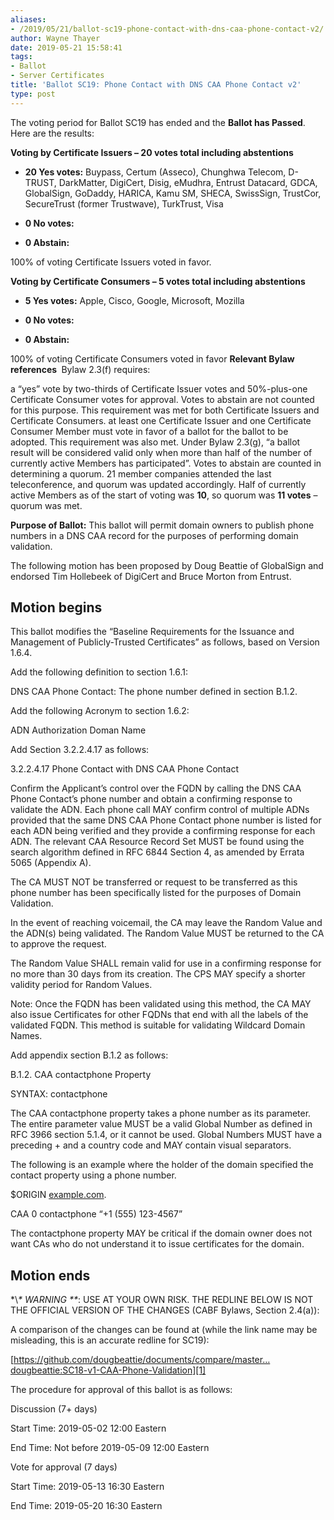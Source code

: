 ```yaml
---
aliases:
- /2019/05/21/ballot-sc19-phone-contact-with-dns-caa-phone-contact-v2/
author: Wayne Thayer
date: 2019-05-21 15:58:41
tags:
- Ballot
- Server Certificates
title: 'Ballot SC19: Phone Contact with DNS CAA Phone Contact v2'
type: post
---
```


The voting period for Ballot SC19 has ended and the **Ballot has Passed**. Here are the results:

**Voting by Certificate Issuers – 20 votes total including abstentions**

- **20 Yes votes:** Buypass, Certum (Asseco), Chunghwa Telecom, D-TRUST, DarkMatter, DigiCert, Disig, eMudhra, Entrust Datacard, GDCA, GlobalSign, GoDaddy, HARICA, Kamu SM, SHECA, SwissSign, TrustCor, SecureTrust (former Trustwave), TurkTrust, Visa

- **0 No votes:**

- **0 Abstain:**

100% of voting Certificate Issuers voted in favor.

**Voting by Certificate Consumers – 5 votes total including abstentions**

- **5 Yes votes:** Apple, Cisco, Google, Microsoft, Mozilla

- **0 No votes:**

- **0 Abstain:**

100% of voting Certificate Consumers voted in favor
**Relevant Bylaw references **
Bylaw 2.3(f) requires:

a “yes” vote by two-thirds of Certificate Issuer votes and 50%-plus-one Certificate Consumer votes for approval. Votes to abstain are not counted for this purpose. This requirement was met for both Certificate Issuers and Certificate Consumers.
at least one Certificate Issuer and one Certificate Consumer Member must vote in favor of a ballot for the ballot to be adopted. This requirement was also met.
Under Bylaw 2.3(g), “a ballot result will be considered valid only when more than half of the number of currently active Members has participated”. Votes to abstain are counted in determining a quorum.
21 member companies attended the last teleconference, and quorum was updated accordingly. Half of currently active Members as of the start of voting was **10**, so quorum was **11 votes** – quorum was met.

**Purpose of Ballot:** This ballot will permit domain owners to publish phone numbers in a DNS CAA record for the purposes of performing domain validation.

The following motion has been proposed by Doug Beattie of GlobalSign and endorsed Tim Hollebeek of DigiCert and Bruce Morton from Entrust.

## Motion begins

This ballot modifies the “Baseline Requirements for the Issuance and Management of Publicly-Trusted Certificates” as follows, based on Version 1.6.4.

Add the following definition to section 1.6.1:

DNS CAA Phone Contact: The phone number defined in section B.1.2.

Add the following Acronym to section 1.6.2:

ADN Authorization Doman Name

Add Section 3.2.2.4.17 as follows:

3.2.2.4.17 Phone Contact with DNS CAA Phone Contact

Confirm the Applicant’s control over the FQDN by calling the DNS CAA Phone Contact’s phone number and obtain a confirming response to validate the ADN. Each phone call MAY confirm control of multiple ADNs provided that the same DNS CAA Phone Contact phone number is listed for each ADN being verified and they provide a confirming response for each ADN. The relevant CAA Resource Record Set MUST be found using the search algorithm defined in RFC 6844 Section 4, as amended by Errata 5065 (Appendix A).

The CA MUST NOT be transferred or request to be transferred as this phone number has been specifically listed for the purposes of Domain Validation.

In the event of reaching voicemail, the CA may leave the Random Value and the ADN(s) being validated. The Random Value MUST be returned to the CA to approve the request.

The Random Value SHALL remain valid for use in a confirming response for no more than 30 days from its creation. The CPS MAY specify a shorter validity period for Random Values.

Note: Once the FQDN has been validated using this method, the CA MAY also issue Certificates for other FQDNs that end with all the labels of the validated FQDN. This method is suitable for validating Wildcard Domain Names.

Add appendix section B.1.2 as follows:

B.1.2. CAA contactphone Property

SYNTAX: contactphone

The CAA contactphone property takes a phone number as its parameter. The entire parameter value MUST be a valid Global Number as defined in RFC 3966 section 5.1.4, or it cannot be used. Global Numbers MUST have a preceding + and a country code and MAY contain visual separators.

The following is an example where the holder of the domain specified the contact property using a phone number.

$ORIGIN [example.com](https://clicktime.symantec.com/a/1/RrrP5wlUIQO0UEjES80UukJCFmwihBc7ewjfd-b_CQw=?d=_T97g78l-8OxNi8y9HcnecBd6kOhpD4OMPofFY5ICoU11DJf_5A8WZNy9Ebhlk9EU1493o-cw2ufBrk_KyPjP5jHjWZzBrywM79-63FKXl0bNo6iQsoyJwUlSACCytubGSMK9qpRH2MMU3bDA-kNpoYQInVxfDn3HxqzwxirEY0OaC96e1cfUzdUtTHmBFANU7rJUC6wy8soSb3QC_xlnCShaNi5Dn4rBvui7cTKJNS-Y0rysL60AtYs5PIgO8BiMU9RbE25y_Ub-CWOD0mq6DU2VTir5ewnM5lteZQV7NKGVir566yr6VusFmdDsnGQ7IN04SOYzJHJ0BaQpW1ldsZnIdQMElOtzWgjqhZv1HbbsTJ1GTsBHUaqxrljTvKis2p07PvKBJLDUpH-4i2DTtJHidnrZuTVshduGxPcI5Plt1RPbE73ddIdkv3bT2720-0vs-vGYu5n6XuxDtgIVIor3qxDksjD_3yy38MvvVbzZwqrNPfB5NYZPw%3D%3D&u=http%3A%2F%2Fexample.com).

CAA 0 contactphone “+1 (555) 123-4567”

The contactphone property MAY be critical if the domain owner does not want CAs who do not understand it to issue certificates for the domain.

## Motion ends

\*\\*\* WARNING \*\**: USE AT YOUR OWN RISK. THE REDLINE BELOW IS NOT THE OFFICIAL VERSION OF THE CHANGES (CABF Bylaws, Section 2.4(a)):

A comparison of the changes can be found at (while the link name may be misleading, this is an accurate redline for SC19):

[https://github.com/dougbeattie/documents/compare/master…dougbeattie:SC18-v1-CAA-Phone-Validation][1]

The procedure for approval of this ballot is as follows:

Discussion (7+ days)

Start Time: 2019-05-02 12:00 Eastern

End Time: Not before 2019-05-09 12:00 Eastern

Vote for approval (7 days)

Start Time: 2019-05-13 16:30 Eastern

End Time: 2019-05-20 16:30 Eastern

[1]: https://github.com/dougbeattie/documents/compare/master...dougbeattie:SC18-v1-CAA-Phone-Validation